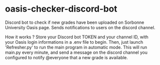 # oasis-checker-discord-bot
Discord bot to check if new grades have been uploaded on Sorbonne University Oasis page. Sends notifications to users on the discord channel.

How it works ? 
Store your Discord bot TOKEN and your channel ID, with your Oasis login informations in a .env file to begin. 
Then, just launch 'Refresher.py' to run the main program in automatic mode. This will run main.py every minute, and send a message on the discord channel you configured
to notify @everyone that a new grade is available.
